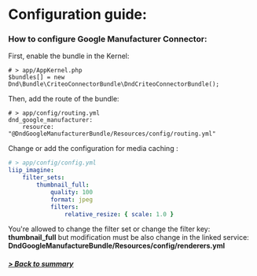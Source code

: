 # Configuration guide:

### How to configure Google Manufacturer Connector:

First, enable the bundle in the Kernel: 
```
# > app/AppKernel.php
$bundles[] = new Dnd\Bundle\CriteoConnectorBundle\DndCriteoConnectorBundle();
```
Then, add the route of the bundle:
```
# > app/config/routing.yml
dnd_google_manufacturer:
    resource: "@DndGoogleManufacturerBundle/Resources/config/routing.yml"
``` 
Change or add the configuration for media caching :
```yml
# > app/config/config.yml
liip_imagine:
    filter_sets:
        thumbnail_full:
            quality: 100
            format: jpeg
            filters:
                relative_resize: { scale: 1.0 }
```
You're allowed to change the filter set or change the filter key: **thumbnail_full** but modification must be also change in the linked service: **DndGoogleManufactureBundle/Resources/config/renderers.yml**

##### [> Back to summary](../summary.md)